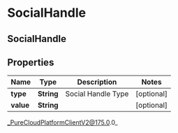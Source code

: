 # SocialHandle

## SocialHandle

## Properties

|Name | Type | Description | Notes|
|------------ | ------------- | ------------- | -------------|
| **type** | **String** | Social Handle Type | [optional] |
| **value** | **String** |  | [optional] |



_PureCloudPlatformClientV2@175.0.0_
